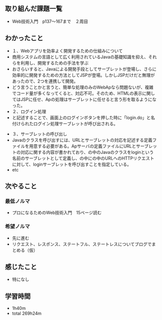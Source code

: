 ## 取り組んだ課題一覧
- Web技術入門　p137〜167まで　２周目
## わかったこと
- １、Webアプリを効率よく開発するための仕組みについて
- 商用システムの言語として広く利用されているJavaの基礎知識を抑え、それらを利用し、開発するための手法を学ぶ
- おさらいすると、Javaによる開発手段としてサーブレットが登場し、さらに効率的に開発するための方法としてJSPが登場。しかしJSPだけだと無理があったので、2つを連携して開発。
- どう言うことかと言うと、簡単な処理のみのWebApなら問題ないが、複雑でコード量が多くなってくると、対応不可。そのため、HTMLの表示に関してはJSPに任せ、Apの処理はサーブレットに任せると言う形を取るようになった。
- ２、ログイン処理
- <form action="login.do" method="post" class="login">と記述することで、画面上のログインボタンを押した時に「login.do」と名付けられたログイン処理サーブレットが呼び出される。
- ３、サーブレットの呼び出し
- Javaのクラスを呼び出すには、URLとサーブレットの対応を記述する定義ファイルを用意する必要がある。Apサーバの定義ファイルにURLとサーブレットの対応に関する内容が書かれており、<servlet-class></servlet-class>の中のJavaのクラスをloginという名前のサーブレットとして定義し、<servlet-mapping></servlet-mapping>の中に<url-pattern></url-pattern>の中のURLへのHTTPリクエストに対して、loginサーブレットを呼び出すことを指定している。
- etc
## 次やること
### 最低ノルマ
- プロになるためのWeb技術入門　15ページ読む
### 希望ノルマ
- 先に進む
- リクエスト、レスポンス、ステートフル、ステートレスについてブログでまとめる（仮）
## 感じたこと
- 特になし
## 学習時間
- 1h40m
- total 269h24m
